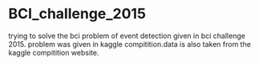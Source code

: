# BCI_challenge_2015
trying to solve the bci problem of event detection given in bci challenge 2015. problem was given in kaggle compitition.data is also taken from the kaggle compitition website.
